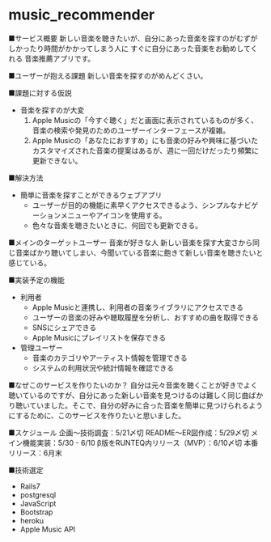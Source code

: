 # music_recommender

■サービス概要
新しい音楽を聴きたいが、自分にあった音楽を探すのがむずがしかったり時間がかかってしまう人に
すぐに自分にあった音楽をお勧めしてくれる
音楽推薦アプリです。

■ユーザーが抱える課題
新しい音楽を探すのがめんどくさい。

■課題に対する仮説
- 音楽を探すのが大変
  1. Apple Musicの「今すぐ聴く」だと画面に表示されているものが多く、音楽の検索や発見のためのユーザーインターフェースが複雑。
  2. Apple Musicの「あなたにおすすめ」にも音楽の好みや興味に基づいたカスタマイズされた音楽の提案はあるが、週に一回だけだったり頻繁に更新できない。

■解決方法
- 簡単に音楽を探すことができるウェブアプリ
  - ユーザーが目的の機能に素早くアクセスできるよう、シンプルなナビゲーションメニューやアイコンを使用する。
  - 色々な音楽を聴きたいときに、何回でも更新できる。

■メインのターゲットユーザー
音楽が好きな人
新しい音楽を探す大変さから同じ音楽ばかり聴いてしまい、今聞いている音楽に飽きて新しい音楽を聴きたいと感じている。

■実装予定の機能
- 利用者
    - Apple Musicと連携し、利用者の音楽ライブラリにアクセスできる
    - ユーザーの音楽の好みや聴取履歴を分析し、おすすめの曲を取得できる
    - SNSにシェアできる
    - Apple Musicにプレイリストを保存できる
- 管理ユーザー
    - 音楽のカテゴリやアーティスト情報を管理できる
    - システムの利用状況や統計情報を確認できる

■なぜこのサービスを作りたいのか？
自分は元々音楽を聴くことが好きでよく聴いているのですが、自分にあった新しい音楽を見つけるのは難しく同じ曲ばかり聴いていました。そこで、自分の好みに合った音楽を簡単に見つけられるようにするために、このサービスを作りたいと思いました。

■スケジュール
企画〜技術調査：5/21〆切
README〜ER図作成：5/29〆切
メイン機能実装：5/30 - 6/10
β版をRUNTEQ内リリース（MVP）：6/10〆切
本番リリース：6月末

■技術選定
- Rails7
- postgresql
- JavaScript
- Bootstrap
- heroku
- Apple Music API